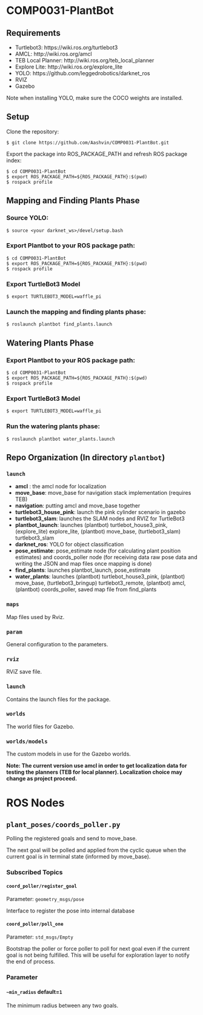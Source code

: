 # COMP0031-PlantBot


## Requirements
<ul>
  <li>Turtlebot3: https://wiki.ros.org/turtlebot3 </li>
  <li>AMCL: http://wiki.ros.org/amcl </li>
  <li>TEB Local Planner: http://wiki.ros.org/teb_local_planner </li>
  <li>Explore Lite: http://wiki.ros.org/explore_lite </li>
  <li>YOLO: https://github.com/leggedrobotics/darknet_ros </li>
  <li>RVIZ
  <li>Gazebo
</ul>

Note when installing YOLO, make sure the COCO weights are installed.

## Setup

Clone the repository:

```shell
$ git clone https://github.com/Aashvin/COMP0031-PlantBot.git
```

Export the package into ROS_PACKAGE_PATH and refresh ROS package index:

```shell
$ cd COMP0031-PlantBot
$ export ROS_PACKAGE_PATH=${ROS_PACKAGE_PATH}:$(pwd)
$ rospack profile
```

## Mapping and Finding Plants Phase

### Source YOLO:

```shell
$ source <your darknet_ws>/devel/setup.bash
```

### Export Plantbot to your ROS package path:

```shell
$ cd COMP0031-PlantBot
$ export ROS_PACKAGE_PATH=${ROS_PACKAGE_PATH}:$(pwd)
$ rospack profile
```

### Export TurtleBot3 Model
```shell
$ export TURTLEBOT3_MODEL=waffle_pi
```

### Launch the mapping and finding plants phase:

```shell
$ roslaunch plantbot find_plants.launch
```

## Watering Plants Phase

### Export Plantbot to your ROS package path:

```shell
$ cd COMP0031-PlantBot
$ export ROS_PACKAGE_PATH=${ROS_PACKAGE_PATH}:$(pwd)
$ rospack profile
```

### Export TurtleBot3 Model
```shell
$ export TURTLEBOT3_MODEL=waffle_pi
```

### Run the watering plants phase:
```shell
$ roslaunch plantbot water_plants.launch
```

## Repo Organization (In directory `plantbot`)

### `launch`

+ **amcl** : the amcl node for localization
+ **move_base**: move_base for navigation stack implementation (requires TEB)
+ **navigation**: putting amcl and move_base together
+ **turtlebot3_house_pink**: launch the pink cylinder scenario in gazebo
+ **turtlebot3_slam**: launches the SLAM nodes and RVIZ for TurtleBot3
+ **plantbot_launch**: launches (plantbot) turtlebot_house3_pink, (explore_lite) explore_lite, (plantbot) move_base, (turtlebot3_slam) turtlebot3_slam
+ **darknet_ros**: YOLO for object classification
+ **pose_estimate**: pose_estimate node (for calculating plant position estimates) and coords_poller node (for receiving data raw pose data and writing the JSON and map files once mapping is done)
+ **find_plants**: launches plantbot_launch, pose_estimate
+ **water_plants**: launches (plantbot) turtlebot_house3_pink, (plantbot) move_base, (turtlebot3_bringup) turtlebot3_remote, (plantbot) amcl, (plantbot) coords_poller, saved map file from find_plants

### `maps`

Map files used by Rviz.

### `param`

General configuration to the parameters.

### `rviz`

RViZ save file.

### `launch`

Contains the launch files for the package.

### `worlds`

The world files for Gazebo.

### `worlds/models`

The custom models in use for the Gazebo worlds.

**Note: The current version use amcl in order to get localization data for testing the planners (TEB for local planner). Localization choice may change as project proceed.**


# ROS Nodes

## `plant_poses/coords_poller.py`

Polling the registered goals and send to move_base.

The next goal will be polled and applied from the cyclic queue when the current goal is in terminal state (informed by move_base).

### Subscribed Topics

#### `coord_poller/register_goal` 

Parameter: `geometry_msgs/pose`

Interface to register the pose into internal database

#### `coord_poller/poll_one`

Parameter: `std_msgs/Empty`

Bootstrap the poller or force poller to poll for next goal even if the current goal is not being fulfilled. This will be useful for exploration layer to notify the end of process.


### Parameter

#### `~min_radius` default=`1`

The minimum radius between any two goals.
